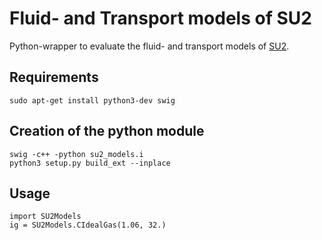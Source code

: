 # Fluid- and Transport models of SU2
Python-wrapper to evaluate the fluid- and transport models of [SU2](https://su2code.github.io/).


## Requirements
~~~~
sudo apt-get install python3-dev swig 
~~~~

## Creation of the python module
~~~~
swig -c++ -python su2_models.i
python3 setup.py build_ext --inplace
~~~~

## Usage
~~~~
import SU2Models
ig = SU2Models.CIdealGas(1.06, 32.)
~~~~
